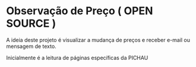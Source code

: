# Observação de Preço ( OPEN SOURCE )
A ideia deste projeto é visualizar a mudança de preços e receber e-mail ou mensagem de texto.

Inicialmente é a leitura de páginas específicas da PICHAU
